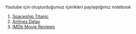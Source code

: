 Youtube için oluşturduğumuz içerikleri paylaştığımız notebook

1. [Spaceship Titanic](https://www.kaggle.com/competitions/spaceship-titanic)
2. [Airlines Delay](https://www.kaggle.com/datasets/giovamata/airlinedelaycauses)
3. [IMDb Movie Reviews](https://www.kaggle.com/datasets/lakshmi25npathi/imdb-dataset-of-50k-movie-reviews)
